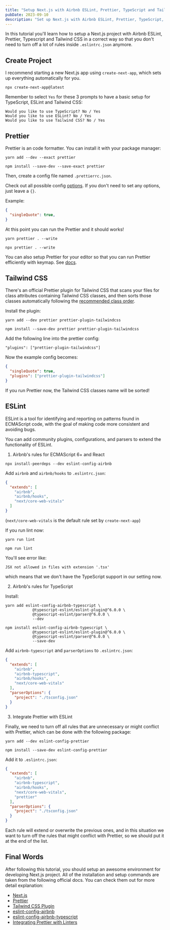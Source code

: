 ```yaml
---
title: "Setup Next.js with Airbnb ESLint, Prettier, TypeScript and Tailwind CSS"
pubDate: 2023-09-10
description: "Set up Next.js with Airbnb ESLint, Prettier, TypeScript, and Tailwind CSS for efficient development. A step-by-step guide for a seamless environment."
---
```


In this tutorial you'll learn how to setup a Next.js project with Airbnb ESLint, Prettier, Typescript and Tailwind CSS in a correct way so that you don't need to turn off a lot of rules inside `.eslintrc.json` anymore.

## Create Project

I recommend starting a new Next.js app using `create-next-app`, which sets up everything automatically for you.

```
npx create-next-app@latest
```

Remember to select `Yes` for these 3 prompts to have a basic setup for TypeScript, ESLint and Tailwind CSS:

```
Would you like to use TypeScript? No / Yes
Would you like to use ESLint? No / Yes
Would you like to use Tailwind CSS? No / Yes
```

## Prettier

Prettier is an code formatter. You can install it with your package manager:

```
yarn add --dev --exact prettier
```

```
npm install --save-dev --save-exact prettier
```

Then, create a config file named `.prettierrc.json`.

Check out all possible config [options](https://prettier.io/docs/en/options). If you don't need to set any options, just leave a `{}`.

Example:

```json
{
  "singleQuote": true,
}
```

At this point you can run the Prettier and it should works!

```
yarn prettier . --write
```

```
npx prettier . --write
```

You can also setup Prettier for your editor so that you can run Prettier efficiently with keymap. See [docs](https://prettier.io/docs/en/editors).

## Tailwind CSS

There's an official Prettier plugin for Tailwind CSS that scans your files for class attributes containing Tailwind CSS classes, and then sorts those classes automatically following the [recommended class order](https://tailwindcss.com/blog/automatic-class-sorting-with-prettier#how-classes-are-sorted).

Install the plugin:

```
yarn add --dev prettier prettier-plugin-tailwindcss
```

```
npm install --save-dev prettier prettier-plugin-tailwindcss
```

Add the following line into the prettier config:

```
"plugins": ["prettier-plugin-tailwindcss"]
```

Now the example config becomes:

```json
{
  "singleQuote": true,
  "plugins": ["prettier-plugin-tailwindcss"]
}
```

If you run Prettier now, the Tailwind CSS classes name will be sorted!

## ESLint

ESLint is a tool for identifying and reporting on patterns found in ECMAScript code, with the goal of making code more consistent and avoiding bugs.

You can add community plugins, configurations, and parsers to extend the functionality of ESLint.

1. Airbnb's rules for ECMAScript 6+ and React

```
npx install-peerdeps --dev eslint-config-airbnb
```

Add `airbnb` and `airbnb/hooks` to `.eslintrc.json`:

```json
{
  "extends": [
    "airbnb",
    "airbnb/hooks",
    "next/core-web-vitals"
  ]
}
```

(`next/core-web-vitals` is the default rule set by `create-next-app`)

If you run lint now:

```
yarn run lint
```

```
npm run lint
```

You'll see error like:

```
JSX not allowed in files with extension '.tsx'
```

which means that we don't have the TypeScript support in our setting now.

2. Airbnb's rules for TypeScript

Install:

```
yarn add eslint-config-airbnb-typescript \
            @typescript-eslint/eslint-plugin@^6.0.0 \
            @typescript-eslint/parser@^6.0.0 \
            --dev
```

```
npm install eslint-config-airbnb-typescript \
            @typescript-eslint/eslint-plugin@^6.0.0 \
            @typescript-eslint/parser@^6.0.0 \
            --save-dev
```

Add `airbnb-typescript` and `parserOptions` to `.eslintrc.json`:

```json
{
  "extends": [
    "airbnb",
    "airbnb-typescript",
    "airbnb/hooks",
    "next/core-web-vitals"
  ],
  "parserOptions": {
    "project": "./tsconfig.json"
  }
}
```

3. Integrate Prettier with ESLint

Finally, we need to turn off all rules that are unnecessary or might conflict with Prettier, which can be done with the following package:

```
yarn add --dev eslint-config-prettier
```

```
npm install --save-dev eslint-config-prettier
```

Add it to `.eslintrc.json`:

```json
{
  "extends": [
    "airbnb",
    "airbnb-typescript",
    "airbnb/hooks",
    "next/core-web-vitals",
    "prettier"
  ],
  "parserOptions": {
    "project": "./tsconfig.json"
  }
}
```

Each rule will extend or overwrite the previous ones, and in this situation we want to turn off the rules that might conflict with Prettier, so we should put it at the end of the list.

## Final Words

After following this tutorial, you should setup an awesome environment for developing Next.js project. All of the installation and setup commands are taken from the following official docs. You can check them out for more detail explanation:

- [Next.js](https://nextjs.org/docs/getting-started/installation)
- [Prettier](https://prettier.io/docs/en/install)
- [Tailwind CSS Plugin](https://tailwindcss.com/blog/automatic-class-sorting-with-prettier)
- [eslint-config-airbnb](https://www.npmjs.com/package/eslint-config-airbnb)
- [eslint-config-airbnb-typescript](https://www.npmjs.com/package/eslint-config-airbnb-typescript)
- [Integrating Prettier with Linters](https://prettier.io/docs/en/integrating-with-linters.html)
